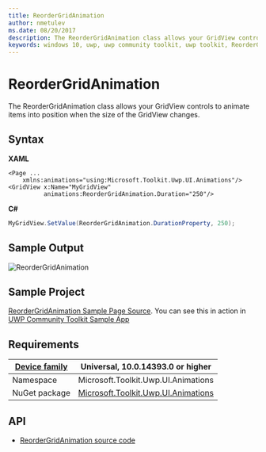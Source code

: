 ```yaml
---
title: ReorderGridAnimation
author: nmetulev
ms.date: 08/20/2017
description: The ReorderGridAnimation class allows your GridView controls to animate items into position when the size of the GridView changes.
keywords: windows 10, uwp, uwp community toolkit, uwp toolkit, ReorderGridAnimation
---
```


# ReorderGridAnimation

The ReorderGridAnimation class allows your GridView controls to animate items into position when the size of the GridView changes.

## Syntax

**XAML**

```xaml
<Page ...
    xmlns:animations="using:Microsoft.Toolkit.Uwp.UI.Animations"/>
<GridView x:Name="MyGridView"
          animations:ReorderGridAnimation.Duration="250"/>
```

**C#**

```csharp
MyGridView.SetValue(ReorderGridAnimation.DurationProperty, 250);
```
## Sample Output

![ReorderGridAnimation](../resources/images/Animations/ReorderGridAnimation/Sample-Output.gif)

## Sample Project

[ReorderGridAnimation Sample Page Source](https://github.com/Microsoft/UWPCommunityToolkit/tree/master/Microsoft.Toolkit.Uwp.SampleApp/SamplePages/ReorderGridAnimation). You can see this in action in [UWP Community Toolkit Sample App](https://www.microsoft.com/store/apps/9NBLGGH4TLCQ)

## Requirements

| [Device family](http://go.microsoft.com/fwlink/p/?LinkID=526370) | Universal, 10.0.14393.0 or higher   |
| ---------------------------------------------------------------- | ----------------------------------- |
| Namespace                                                        | Microsoft.Toolkit.Uwp.UI.Animations |
| NuGet package | [Microsoft.Toolkit.Uwp.UI.Animations](https://www.nuget.org/packages/Microsoft.Toolkit.Uwp.UI.Animations/) |
## API

* [ReorderGridAnimation source code](https://github.com/Microsoft/UWPCommunityToolkit/blob/master/Microsoft.Toolkit.Uwp.UI.Animations/ReorderGridAnimation.cs)
